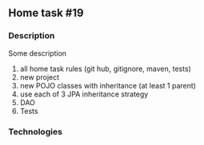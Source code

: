 <h2>Home task #19</h2>
<h3>Description</h3>
<p>Some description</p>
<ol>
<li>all home task rules (git hub, gitignore, maven, tests)
<li>new project
<li>new POJO classes with inheritance (at least 1 parent)
<li>use each of 3 JPA inheritance strategy 
<li>DAO
<li>Tests
</ol>
<h3>Technologies</h3>


